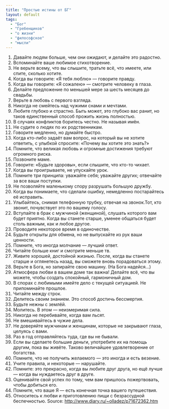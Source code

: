 ```yaml
---
title: "Простые истины от БГ"
layout: default
tags:
  - "Бог"
  - "Гребенщиков"
  - "о жизни"
  - "философское"
  - "мысли"
---
```

  1. Давайте людям больше, чем они ожидают, и делайте это радостно.
  2. Вспоминайте ваше любимое стихотворение.
  3. Не верьте всему, что вы слышите, тратьте всё, что имеете, или спите, сколько хотите.
  4. Когда вы говорите: «Я тебя люблю» — говорите правду.
  5. Когда вы говорите: «Я сожалею» — смотрите человеку в глаза.
  6. Делайте предложение по меньшей мере за шесть месяцев до свадьбы.
  7. Верьте в любовь с первого взгляда.
  8. Никогда не смейтесь над чужими снами и мечтами.
  9. Любите глубоко и страстно. Быть может, это глубоко вас ранит, но таков единственный способ прожить жизнь полностью.
  10. В случаях конфликтов боритесь честно. Не называя имён.
  11. Не судите о людях по их родственникам.
  12. Говорите медленно, но думайте быстро.
  13. Когда кто-либо задаёт вам вопрос, на который вы не хотите ответить, с улыбкой спросите: «Почему вы хотите это знать?»
  14. Помните, что великая любовь и огромные достижения требуют огромного риска.
  15. Позвоните маме.
  16. Говорите: «Будьте здоровы», если слышите, что кто-то чихает.
  17. Когда вы проигрываете, не упускайте урок.
  18. Помните три принципа: уважайте себя; уважайте других; отвечайте за все ваши поступки.
  19. Не позволяйте маленькому спору разрушать большую дружбу.
  20. Когда вы понимаете, что сделали ошибку, немедленно постарайтесь её исправить.
  21. Улыбайтесь, снимая телефонную трубку, отвечая на звонок.Тот, кто звонит, почувствует это по вашему голосу.
  22. Вступайте в брак с мужчиной (женщиной), слушать которого вам будет приятно. Когда вы станете старше, уменее общаться будет столь важным, как и любое другое.
  23. Проводите некоторое время в одиночестве.
  24. Будьте открыты для обмена, но не выпускайте из рук ваши ценности.
  25. Помните, что иногда молчание — лучший ответ.
  26. Читайте больше книг и смотрите меньше тв.
  27. Живите хорошей, достойной жизнью. После, когда вы станете старше и оглянетесь назад, вы сможете вновь порадоваться этому.
  28. Верьте в Бога, но запирайте свою машину. (На Бога надейся…)
  29. Атмосфера любви в вашем доме так важна! Делайте всё, что вы можете, чтобы создать спокойный, гармоничный дом.
  30. В спорах с любимыми имейте дело с текущей ситуацией. Не припоминайте прошлое.
  31. Читайте между строк.
  32. Делитесь своим знанием. Это способ достичь бессмертия.
  33. Будьте нежны с землёй.
  34. Молитесь. В этом — неизмеримая сила.
  35. Никогда не перебивайте, когда вам льсят.
  36. Не вмешивайтесь в чужие дела.
  37. Не доверяйте мужчинам и женщинам, которые не закрывают глаза, целуясь с вами.
  38. Раз в год отправляйтесь туда, где вы не бывали.
  39. Если вы сделаете большие деньги, употребите их на помощь другим, пока вы живёте. Таково величайшее удовлетворение от богатства.
  40. Помните, что не получить желаемого — это иногда и есть везение.
  41. Учите правила, и некоторые — нарушайте.
  42. Помните: это прекрасно, когда вы любите друг друга, но ещё лучше — когда вы нуждаетесь друг в друге.
  43. Оценивайте свой успех по тому, чем вам пришлось пожертвовать, чтобы добиться его.
  44. Помните, что ваше Я — есть конечная точка вашего путешествия.
  45. Относитесь к любви и приготовлению пищи с безрассудной беспечностью.
Source: <http://www.diary.ru/~olladez/p71672362.htm>
